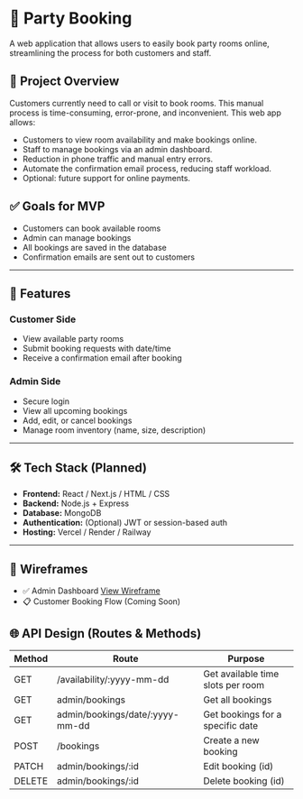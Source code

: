 # 🎉 Party Booking

A web application that allows users to easily book party rooms online, streamlining the process for both customers and staff.

## 🚀 Project Overview

Customers currently need to call or visit to book rooms. This manual process is time-consuming, error-prone, and inconvenient. This web app allows:

- Customers to view room availability and make bookings online.
- Staff to manage bookings via an admin dashboard.
- Reduction in phone traffic and manual entry errors.
- Automate the confirmation email process, reducing staff workload.
- Optional: future support for online payments.

## ✅ Goals for MVP

- Customers can book available rooms
- Admin can manage bookings
- All bookings are saved in the database
- Confirmation emails are sent out to customers

---

## 📌 Features

### Customer Side
- View available party rooms
- Submit booking requests with date/time
- Receive a confirmation email after booking

### Admin Side
- Secure login
- View all upcoming bookings
- Add, edit, or cancel bookings
- Manage room inventory (name, size, description)

---

## 🛠️ Tech Stack (Planned)

- **Frontend:** React / Next.js / HTML / CSS
- **Backend:** Node.js + Express
- **Database:** MongoDB
- **Authentication:** (Optional) JWT or session-based auth
- **Hosting:** Vercel / Render / Railway

---

## 📐 Wireframes

- ✅ Admin Dashboard [View Wireframe](https://balsamiq.cloud/sm412ao/pe2fwn8/r2278)
- 📋 Customer Booking Flow (Coming Soon)

##  🌐 API Design (Routes & Methods)

| Method         | Route                         | Purpose                |
|----------------|-------------------------------|------------------------|
| GET            | /availability/:yyyy-mm-dd          | Get available time slots per room       |
| GET            | admin/bookings                     | Get all bookings       |
| GET            | admin/bookings/date/:yyyy-mm-dd    | Get bookings for a specific date     |
| POST           | /bookings                          | Create a new booking   |
| PATCH          | admin/bookings/:id                  | Edit booking (id)      |
| DELETE         | admin/bookings/:id                  | Delete booking (id)    |


